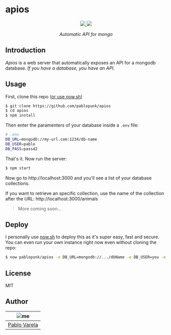 # apios

<p align="center">
  <a href="https://travis-ci.org/pablopunk/apios"><img src="https://img.shields.io/travis/pablopunk/apios.svg" /> </a>
  <a href="https://github.com/pablopunk/miny"><img src="https://img.shields.io/badge/made_with-miny-1eced8.svg" /> </a>
</p>

<p align="center">
  <i>Automatic API for mongo</i>
</p>


## Introduction

*Apios* is a web server that automatically exposes an API for a mongodb database. *If you have a database, you have an API*.


## Usage

First, clone this repo ([or use now.sh](#deploy))

```bash
$ git clone https://github.com/pablopunk/apios
$ cd apios
$ npm install
```

Then enter the paramenters of your database inside a `.env` file:

```sh
# .env
DB_URL=mongodb://my-url.com:1234/db-name
DB_USER=pablo
DB_PASS=pass42
```

That's it. Now run the server:

```bash
$ npm start
```

Now go to http://localhost:3000 and you'll see a list of your database collections.

If you want to retrieve an specific collection, use the name of the collection after the URL: http://localhost:3000/animals

>More coming soon...


## Deploy

I personally use [now.sh](http://now.sh) to deploy this as it's super easy, fast and secure. You can even run your own instance right now even without cloning the repo:

```bash
$ now pablopunk/apios -e DB_URL=mongodb://.../dbName -e DB_USER=you -e DB_PASS=1234
```

## License

MIT


## Author

| ![me](https://gravatar.com/avatar/fa50aeff0ddd6e63273a068b04353d9d?size=100)           |
| --------------------------------- |
| [Pablo Varela](https://pablo.life)   |

